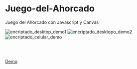 # Juego-del-Ahorcado
Juego del Ahorcado con Javascript y Canvas

![encriptado_desktop_demo1](http://g.recordit.co/tMnItqM1bb.gif)
![encriptado_desktopo_demo2](http://g.recordit.co/l0FlwPaPk5.gif)
![encriptado_celular_demo](http://g.recordit.co/vVmPuaqHaQ.gif)

</br></br>

[Demo](https://pmarchionno.github.io/encriptador/)

